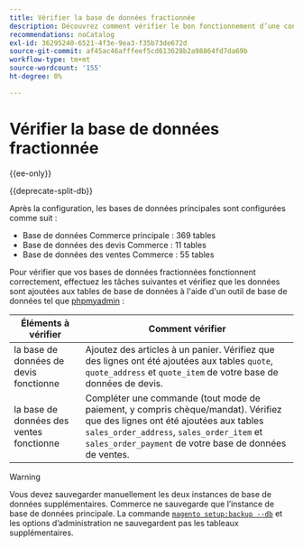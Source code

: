 ```yaml
---
title: Vérifier la base de données fractionnée
description: Découvrez comment vérifier le bon fonctionnement d’une configuration de base de données partagée Commerce.
recommendations: noCatalog
exl-id: 36295240-6521-4f3e-9ea3-f35b73de672d
source-git-commit: af45ac46afffeef5cd613628b2a98864fd7da69b
workflow-type: tm+mt
source-wordcount: '155'
ht-degree: 0%

---
```


# Vérifier la base de données fractionnée

{{ee-only}}

{{deprecate-split-db}}

Après la configuration, les bases de données principales sont configurées comme suit :

- Base de données Commerce principale : 369 tables
- Base de données des devis Commerce : 11 tables
- Base de données des ventes Commerce : 55 tables

Pour vérifier que vos bases de données fractionnées fonctionnent correctement, effectuez les tâches suivantes et vérifiez que les données sont ajoutées aux tables de base de données à l&#39;aide d&#39;un outil de base de données tel que [phpmyadmin](../../installation/prerequisites/optional-software.md#phpmyadmin) :

| Éléments à vérifier | Comment vérifier |
| -------------- | ------------- |
| la base de données de devis fonctionne | Ajoutez des articles à un panier. Vérifiez que des lignes ont été ajoutées aux tables `quote`, `quote_address` et `quote_item` de votre base de données de devis. |
| la base de données des ventes fonctionne | Compléter une commande (tout mode de paiement, y compris chèque/mandat). Vérifiez que des lignes ont été ajoutées aux tables `sales_order_address`, `sales_order_item` et `sales_order_payment` de votre base de données de ventes. |

>[!WARNING]
>
>Vous devez sauvegarder manuellement les deux instances de base de données supplémentaires. Commerce ne sauvegarde que l’instance de base de données principale. La commande [`magento setup:backup --db`](../../installation/tutorials/backup.md) et les options d’administration ne sauvegardent pas les tableaux supplémentaires.
